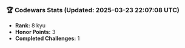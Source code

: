 ### 🏆 Codewars Stats (Updated: 2025-03-23 22:07:08 UTC)

- **Rank:** 8 kyu
- **Honor Points:** 3
- **Completed Challenges:** 1
